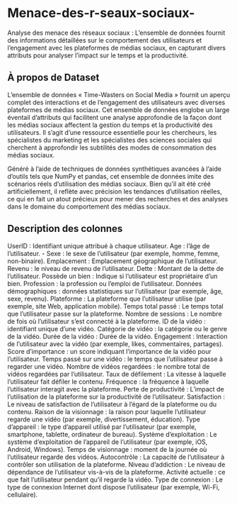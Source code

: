 # Menace-des-r-seaux-sociaux-
Analyse des menace des réseaux sociaux  : L’ensemble de données fournit des informations détaillées sur le comportement des utilisateurs et l’engagement avec les plateformes de médias sociaux, en capturant divers attributs pour analyser l’impact sur le temps et la productivité.
## À propos de Dataset
L’ensemble de données « Time-Wasters on Social Media » fournit un aperçu complet des interactions et de l’engagement des utilisateurs avec diverses plateformes de médias sociaux. Cet ensemble de données englobe un large éventail d’attributs qui facilitent une analyse approfondie de la façon dont les médias sociaux affectent la gestion du temps et la productivité des utilisateurs. Il s’agit d’une ressource essentielle pour les chercheurs, les spécialistes du marketing et les spécialistes des sciences sociales qui cherchent à approfondir les subtilités des modes de consommation des médias sociaux.

Généré à l’aide de techniques de données synthétiques avancées à l’aide d’outils tels que NumPy et pandas, cet ensemble de données imite des scénarios réels d’utilisation des médias sociaux. Bien qu’il ait été créé artificiellement, il reflète avec précision les tendances d’utilisation réelles, ce qui en fait un atout précieux pour mener des recherches et des analyses dans le domaine du comportement des médias sociaux.

## Description des colonnes
UserID : Identifiant unique attribué à chaque utilisateur.
Age : l’âge de l’utilisateur. - Sexe : le sexe de l’utilisateur (par exemple, homme, femme, non-binaire).
Emplacement : Emplacement géographique de l’utilisateur.
Revenu : le niveau de revenu de l’utilisateur.
Dette : Montant de la dette de l’utilisateur.
Possède un bien : Indique si l’utilisateur est propriétaire d’un bien.
Profession : la profession ou l’emploi de l’utilisateur.
Données démographiques : données statistiques sur l’utilisateur (par exemple, âge, sexe, revenu).
Plateforme : La plateforme que l’utilisateur utilise (par exemple, site Web, application mobile).
Temps total passé : Le temps total que l’utilisateur passe sur la plateforme.
Nombre de sessions : Le nombre de fois où l’utilisateur s’est connecté à la plateforme.
ID de la vidéo : identifiant unique d’une vidéo.
Catégorie de vidéo : la catégorie ou le genre de la vidéo.
Durée de la vidéo : Durée de la vidéo.
Engagement : Interaction de l’utilisateur avec la vidéo (par exemple, likes, commentaires, partages).
Score d’importance : un score indiquant l’importance de la vidéo pour l’utilisateur.
Temps passé sur une vidéo : le temps que l’utilisateur passe à regarder une vidéo.
Nombre de vidéos regardées : le nombre total de vidéos regardées par l’utilisateur.
Taux de défilement : La vitesse à laquelle l’utilisateur fait défiler le contenu.
Fréquence : la fréquence à laquelle l’utilisateur interagit avec la plateforme.
Perte de productivité : L’impact de l’utilisation de la plateforme sur la productivité de l’utilisateur.
Satisfaction : Le niveau de satisfaction de l’utilisateur à l’égard de la plateforme ou du contenu.
Raison de la visionnage : la raison pour laquelle l’utilisateur regarde une vidéo (par exemple, divertissement, éducation).
Type d’appareil : le type d’appareil utilisé par l’utilisateur (par exemple, smartphone, tablette, ordinateur de bureau).
Système d’exploitation : Le système d’exploitation de l’appareil de l’utilisateur (par exemple, iOS, Android, Windows).
Temps de visionnage : moment de la journée où l’utilisateur regarde des vidéos.
Autocontrôle : La capacité de l’utilisateur à contrôler son utilisation de la plateforme.
Niveau d’addiction : Le niveau de dépendance de l’utilisateur vis-à-vis de la plateforme.
Activité actuelle : ce que fait l’utilisateur pendant qu’il regarde la vidéo.
Type de connexion : Le type de connexion Internet dont dispose l’utilisateur (par exemple, Wi-Fi, cellulaire).
